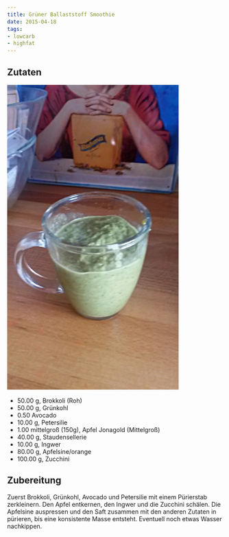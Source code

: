 ```yaml
---
title: Grüner Ballaststoff Smoothie
date: 2015-04-18
tags:
- lowcarb
- highfat
---
```


## Zutaten
![](/img/gruener-ballaststoff-smoothie.jpg)

-    50.00 g, Brokkoli (Roh)
-    50.00 g, Grünkohl
-    0.50 Avocado
-    10.00 g, Petersilie
-    1.00 mittelgroß (150g), Apfel Jonagold (Mittelgroß)
-    40.00 g, Staudensellerie
-    10.00 g, Ingwer
-    80.00 g, Apfelsine/orange
-    100.00 g, Zucchini

## Zubereitung

Zuerst Brokkoli, Grünkohl, Avocado  und Petersilie mit einem Pürierstab zerkleinern. Den Apfel entkernen, den Ingwer und die Zucchini schälen. Die Apfelsine auspressen und den Saft zusammen mit den anderen Zutaten in pürieren, bis eine konsistente Masse entsteht. Eventuell noch etwas Wasser nachkippen.
